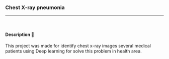### Chest X-ray pneumonia
<hr>
<br>



#### Description 📃

This project was made for identify chest x-ray images several medical patients using Deep learning for solve this problem in health area.
